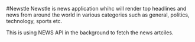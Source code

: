 #Newstle
Newstle is news application whihc will render top headlines and news from around the world in various categories such as general, politics, technology, sports etc.

This is using NEWS API in the background to fetch the news artciles.
